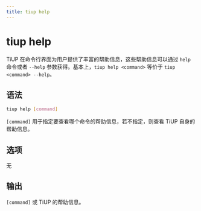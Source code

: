 ```yaml
---
title: tiup help
---
```


# tiup help

TiUP 在命令行界面为用户提供了丰富的帮助信息，这些帮助信息可以通过 `help` 命令或者 `--help` 参数获得。基本上，`tiup help <command>` 等价于 `tiup <command> --help`。

## 语法

```sh
tiup help [command]
```

`[command]` 用于指定要查看哪个命令的帮助信息，若不指定，则查看 TiUP 自身的帮助信息。

## 选项

无

## 输出

`[command]` 或 TiUP 的帮助信息。